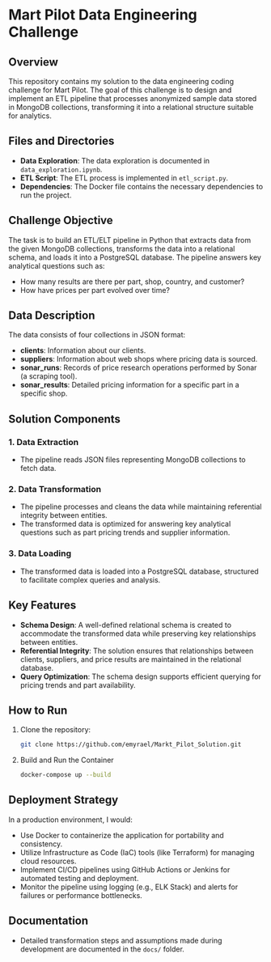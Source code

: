 # Mart Pilot Data Engineering Challenge

## Overview

This repository contains my solution to the data engineering coding challenge for Mart Pilot. The goal of this challenge is to design and implement an ETL pipeline that processes anonymized sample data stored in MongoDB collections, transforming it into a relational structure suitable for analytics.

## Files and Directories

- **Data Exploration**: The data exploration is documented in `data_exploration.ipynb`.
- **ETL Script**: The ETL process is implemented in `etl_script.py`.
- **Dependencies**: The Docker file contains the necessary dependencies to run the project.


## Challenge Objective

The task is to build an ETL/ELT pipeline in Python that extracts data from the given MongoDB collections, transforms the data into a relational schema, and loads it into a PostgreSQL database. The pipeline answers key analytical questions such as:

- How many results are there per part, shop, country, and customer?
- How have prices per part evolved over time?

## Data Description

The data consists of four collections in JSON format:

- **clients**: Information about our clients.
- **suppliers**: Information about web shops where pricing data is sourced.
- **sonar_runs**: Records of price research operations performed by Sonar (a scraping tool).
- **sonar_results**: Detailed pricing information for a specific part in a specific shop.

## Solution Components

### 1. Data Extraction
- The pipeline reads JSON files representing MongoDB collections  to fetch data.

### 2. Data Transformation
- The pipeline processes and cleans the data while maintaining referential integrity between entities.
- The transformed data is optimized for answering key analytical questions such as part pricing trends and supplier information.

### 3. Data Loading
- The transformed data is loaded into a PostgreSQL database, structured to facilitate complex queries and analysis.

## Key Features

- **Schema Design**: A well-defined relational schema is created to accommodate the transformed data while preserving key relationships between entities.
- **Referential Integrity**: The solution ensures that relationships between clients, suppliers, and price results are maintained in the relational database.
- **Query Optimization**: The schema design supports efficient querying for pricing trends and part availability.

## How to Run

1. Clone the repository:
    ```bash
    git clone https://github.com/emyrael/Markt_Pilot_Solution.git
    ```

2. Build and Run the Container
    ```bash
   docker-compose up --build

    ```


## Deployment Strategy

In a production environment, I would:

- Use Docker to containerize the application for portability and consistency.
- Utilize Infrastructure as Code (IaC) tools (like Terraform) for managing cloud resources.
- Implement CI/CD pipelines using GitHub Actions or Jenkins for automated testing and deployment.
- Monitor the pipeline using logging (e.g., ELK Stack) and alerts for failures or performance bottlenecks.

## Documentation

- Detailed transformation steps and assumptions made during development are documented in the `docs/` folder.



